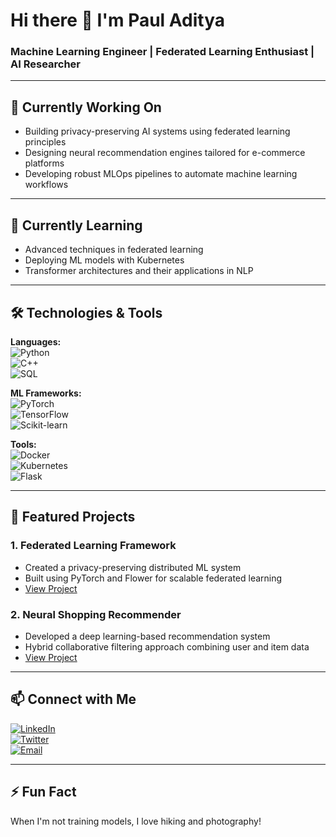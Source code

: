 # Hi there 👋 I'm Paul Aditya

### Machine Learning Engineer | Federated Learning Enthusiast | AI Researcher

---

## 🔭 Currently Working On

- Building privacy-preserving AI systems using federated learning principles  
- Designing neural recommendation engines tailored for e-commerce platforms  
- Developing robust MLOps pipelines to automate machine learning workflows  

---

## 🌱 Currently Learning

- Advanced techniques in federated learning  
- Deploying ML models with Kubernetes  
- Transformer architectures and their applications in NLP  

---

## 🛠️ Technologies & Tools

**Languages:**  
![Python](https://img.shields.io/badge/Python-3776AB?style=for-the-badge&logo=python&logoColor=white)  
![C++](https://img.shields.io/badge/C%2B%2B-00599C?style=for-the-badge&logo=c%2B%2B&logoColor=white)  
![SQL](https://img.shields.io/badge/SQL-4479A1?style=for-the-badge&logo=mysql&logoColor=white)  

**ML Frameworks:**  
![PyTorch](https://img.shields.io/badge/PyTorch-EE4C2C?style=for-the-badge&logo=pytorch&logoColor=white)  
![TensorFlow](https://img.shields.io/badge/TensorFlow-FF6F00?style=for-the-badge&logo=tensorflow&logoColor=white)  
![Scikit-learn](https://img.shields.io/badge/scikit_learn-F7931E?style=for-the-badge&logo=scikit-learn&logoColor=white)  

**Tools:**  
![Docker](https://img.shields.io/badge/Docker-2496ED?style=for-the-badge&logo=docker&logoColor=white)  
![Kubernetes](https://img.shields.io/badge/Kubernetes-326CE5?style=for-the-badge&logo=kubernetes&logoColor=white)  
![Flask](https://img.shields.io/badge/Flask-000000?style=for-the-badge&logo=flask&logoColor=white)  

---

## 🚀 Featured Projects

### 1. Federated Learning Framework  
- Created a privacy-preserving distributed ML system  
- Built using PyTorch and Flower for scalable federated learning  
- [View Project](#)

### 2. Neural Shopping Recommender  
- Developed a deep learning-based recommendation system  
- Hybrid collaborative filtering approach combining user and item data  
- [View Project](#)

---

## 📫 Connect with Me

[![LinkedIn](https://img.shields.io/badge/LinkedIn-0077B5?style=for-the-badge&logo=linkedin&logoColor=white)](https://www.linkedin.com/in/aditya-paul-5a5814286)  
[![Twitter](https://img.shields.io/badge/Twitter-1DA1F2?style=for-the-badge&logo=twitter&logoColor=white)](https://x.com/AdityaPaul64129)  
[![Email](https://img.shields.io/badge/Gmail-D14836?style=for-the-badge&logo=gmail&logoColor=white)](mailto:aditya.paul.ds26@heritageit.edu.in)

---

## ⚡ Fun Fact

When I'm not training models, I love hiking and photography!
